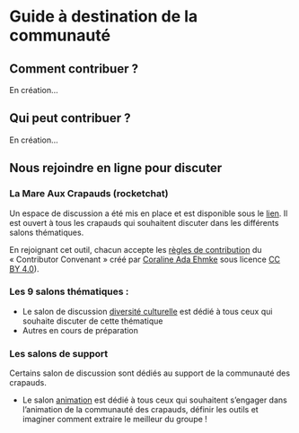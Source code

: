 # Guide à destination de la communauté
## Comment contribuer ? 
En création…

## Qui peut contribuer ?
En création… 

## Nous rejoindre en ligne pour discuter 
### La Mare Aux Crapauds (rocketchat)
Un espace de discussion a été mis en place et est disponible sous le [lien](https://coa.crapaud-fou.org). Il est ouvert à tous les crapauds qui souhaitent discuter dans les différents salons thématiques. 

En rejoignant cet outil, chacun accepte les [règles de contribution](https://www.contributor-covenant.org/fr/version/1/4/code-of-conduct.html) du « Contributor Convenant » créé par [Coraline Ada Ehmke](https://where.coraline.codes/) sous licence   [CC BY 4.0](https://github.com/ContributorCovenant/contributor_covenant/blob/master/LICENSE.md)).  

### Les 9 salons thématiques : 
- Le salon de discussion [diversité culturelle](https://coa.crapaud-fou.org/channel/diversiteculturelle) est dédié à tous ceux qui souhaite discuter de cette thématique 
- Autres en cours de préparation 

### Les salons de support 
Certains salon de discussion sont dédiés au support de la communauté des crapauds. 

- Le salon [animation](https://coa.crapaud-fou.org/channel/animation) est dédié à tous ceux qui souhaitent s’engager dans l’animation de la communauté des crapauds, définir les outils et imaginer comment extraire le meilleur du groupe ! 

